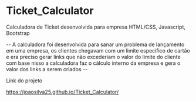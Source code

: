 # Ticket_Calculator
 Calculadora de Ticket desenvolvida para empresa HTML/CSS, Javascript, Bootstrap

-- A calculadora foi desenvolvida para sanar um problema de lançamento em uma empresa, os clientes chegavam com um limite específico de cartão 
e era preciso gerar links que não excederiam o valor do limite do cliente com base nisso a calculadora faz o cálculo interno da empresa e gera o valor
dos links a serem criados --

Link do projeto

https://joaosilva25.github.io/Ticket_Calculator/
